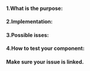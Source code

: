 #### 1.What is the purpose:
<!-- If this is for a component, give a description of what your component is supposed to do/acomplishes. -->



#### 2.Implementation:
<!-- Brief oview of your solution. -->



#### 3.Possible isses:
<!-- Anything you are unsure of, specifically want others to test. -->



#### 4.How to test your component:
<!-- List all steps from pulling your branch, list any files that need to be edited and what specifcally needs to be added/removed(include line #), and how to deploy it. -->



#### Make sure your issue is linked.
